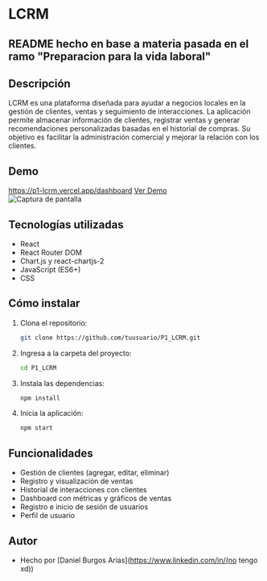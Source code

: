 # LCRM
## README hecho en base a materia pasada en el ramo "Preparacion para la vida laboral"
## Descripción
LCRM es una plataforma diseñada para ayudar a negocios locales en la gestión de clientes, ventas y seguimiento de interacciones. La aplicación permite almacenar información de clientes, registrar ventas y generar recomendaciones personalizadas basadas en el historial de compras. Su objetivo es facilitar la administración comercial y mejorar la relación con los clientes.

## Demo
https://p1-lcrm.vercel.app/dashboard
[Ver Demo](#)  
![Captura de pantalla](./screenshot.png)

## Tecnologías utilizadas
- React
- React Router DOM
- Chart.js y react-chartjs-2
- JavaScript (ES6+)
- CSS

## Cómo instalar

1. Clona el repositorio:
   ```bash
   git clone https://github.com/tuusuario/P1_LCRM.git
   ```
2. Ingresa a la carpeta del proyecto:
   ```bash
   cd P1_LCRM
   ```
3. Instala las dependencias:
   ```bash
   npm install
   ```
4. Inicia la aplicación:
   ```bash
   npm start
   ```

## Funcionalidades

- Gestión de clientes (agregar, editar, eliminar)
- Registro y visualización de ventas
- Historial de interacciones con clientes
- Dashboard con métricas y gráficos de ventas
- Registro e inicio de sesión de usuarios
- Perfil de usuario

## Autor

- Hecho por [Daniel Burgos Arias](https://www.linkedin.com/in/(no tengo xd))